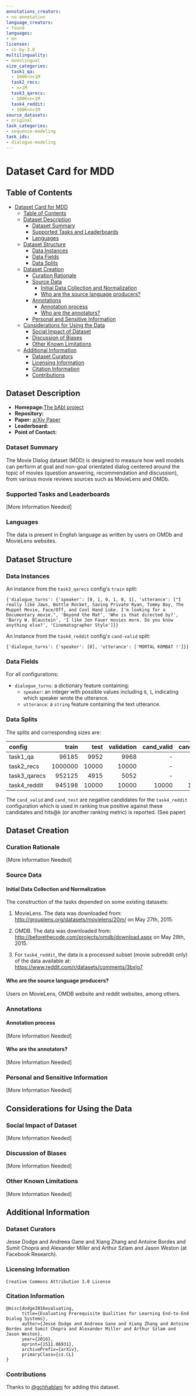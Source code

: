 ```yaml
---
annotations_creators:
- no-annotation
language_creators:
- found
languages:
- en
licenses:
- cc-by-3.0
multilinguality:
- monolingual
size_categories:
  task1_qa:
  - 100K<n<1M
  task2_recs:
  - n>1M
  task3_qarecs:
  - 100K<n<1M
  task4_reddit:
  - 100K<n<1M
source_datasets:
- original
task_categories:
- sequence-modeling
task_ids:
- dialogue-modeling
---
```


# Dataset Card for MDD

## Table of Contents
- [Dataset Card for MDD](#dataset-card-for-dataset-name)
  - [Table of Contents](#table-of-contents)
  - [Dataset Description](#dataset-description)
    - [Dataset Summary](#dataset-summary)
    - [Supported Tasks and Leaderboards](#supported-tasks-and-leaderboards)
    - [Languages](#languages)
  - [Dataset Structure](#dataset-structure)
    - [Data Instances](#data-instances)
    - [Data Fields](#data-fields)
    - [Data Splits](#data-splits)
  - [Dataset Creation](#dataset-creation)
    - [Curation Rationale](#curation-rationale)
    - [Source Data](#source-data)
      - [Initial Data Collection and Normalization](#initial-data-collection-and-normalization)
      - [Who are the source language producers?](#who-are-the-source-language-producers)
    - [Annotations](#annotations)
      - [Annotation process](#annotation-process)
      - [Who are the annotators?](#who-are-the-annotators)
    - [Personal and Sensitive Information](#personal-and-sensitive-information)
  - [Considerations for Using the Data](#considerations-for-using-the-data)
    - [Social Impact of Dataset](#social-impact-of-dataset)
    - [Discussion of Biases](#discussion-of-biases)
    - [Other Known Limitations](#other-known-limitations)
  - [Additional Information](#additional-information)
    - [Dataset Curators](#dataset-curators)
    - [Licensing Information](#licensing-information)
    - [Citation Information](#citation-information)
    - [Contributions](#contributions)

## Dataset Description

- **Homepage:**[The bAbI project](https://research.fb.com/downloads/babi/)
- **Repository:**
- **Paper:** [arXiv Paper](https://arxiv.org/pdf/1511.06931.pdf)
- **Leaderboard:**
- **Point of Contact:** 
### Dataset Summary

The Movie Dialog dataset (MDD) is designed to measure how well models can perform at goal and non-goal orientated dialog centered around the topic of movies (question answering, recommendation and discussion), from various movie reviews sources such as MovieLens and OMDb.
### Supported Tasks and Leaderboards

[More Information Needed]

### Languages

The data is present in English language as written by users on OMDb and MovieLens websites.

## Dataset Structure

### Data Instances
An instance from the `task3_qarecs` config's `train` split:
```
{'dialogue_turns': {'speaker': [0, 1, 0, 1, 0, 1], 'utterance': ["I really like Jaws, Bottle Rocket, Saving Private Ryan, Tommy Boy, The Muppet Movie, Face/Off, and Cool Hand Luke. I'm looking for a Documentary movie.", 'Beyond the Mat', 'Who is that directed by?', 'Barry W. Blaustein', 'I like Jon Fauer movies more. Do you know anything else?', 'Cinematographer Style']}}
```
An instance from the `task4_reddit` config's `cand-valid` split:
```
{'dialogue_turns': {'speaker': [0], 'utterance': ['MORTAL KOMBAT !']}}
```
### Data Fields

For all configurations:
- `dialogue_turns`: a dictionary feature containing:
  - `speaker`: an integer with possible values including `0`, `1`, indicating which speaker wrote the utterance.
  - `utterance`: a `string` feature containing the text utterance.

### Data Splits

The splits and corresponding sizes are:

|config  |train  |test |validation|cand_valid|cand_test|
|:--|------:|----:|---------:|----:|----:|
|task1_qa|96185|9952|9968|-|-|
|task2_recs|1000000|10000|10000|-|-|
|task3_qarecs|952125|4915|5052|-|-|
|task4_reddit|945198|10000|10000|10000|10000|

The `cand_valid` and `cand_test` are negative candidates for the `task4_reddit` configuration which is used in ranking true positive against these candidates and hits@k (or another ranking metric) is reported. (See paper)


## Dataset Creation

### Curation Rationale

[More Information Needed]

### Source Data

#### Initial Data Collection and Normalization

The construction of the tasks depended on some existing datasets:

1) MovieLens. The data was downloaded from: http://grouplens.org/datasets/movielens/20m/ on May 27th, 2015.

2) OMDB. The data was downloaded from: http://beforethecode.com/projects/omdb/download.aspx on May 28th, 2015.

3) For `task4_reddit`, the data is a processed subset (movie subreddit only) of the data available at:
https://www.reddit.com/r/datasets/comments/3bxlg7

#### Who are the source language producers?

Users on MovieLens, OMDB website and reddit websites, among others.

### Annotations

#### Annotation process

[More Information Needed]

#### Who are the annotators?

[More Information Needed]

### Personal and Sensitive Information

[More Information Needed]

## Considerations for Using the Data

### Social Impact of Dataset

[More Information Needed]

### Discussion of Biases

[More Information Needed]

### Other Known Limitations

[More Information Needed]

## Additional Information

### Dataset Curators

Jesse Dodge and Andreea Gane and Xiang Zhang and Antoine Bordes and Sumit Chopra and Alexander Miller and Arthur Szlam and Jason Weston (at Facebook Research).

### Licensing Information

```
Creative Commons Attribution 3.0 License
```

### Citation Information

```
@misc{dodge2016evaluating,
      title={Evaluating Prerequisite Qualities for Learning End-to-End Dialog Systems}, 
      author={Jesse Dodge and Andreea Gane and Xiang Zhang and Antoine Bordes and Sumit Chopra and Alexander Miller and Arthur Szlam and Jason Weston},
      year={2016},
      eprint={1511.06931},
      archivePrefix={arXiv},
      primaryClass={cs.CL}
}
```

### Contributions

Thanks to [@gchhablani](https://github.com/gchhablani) for adding this dataset.
